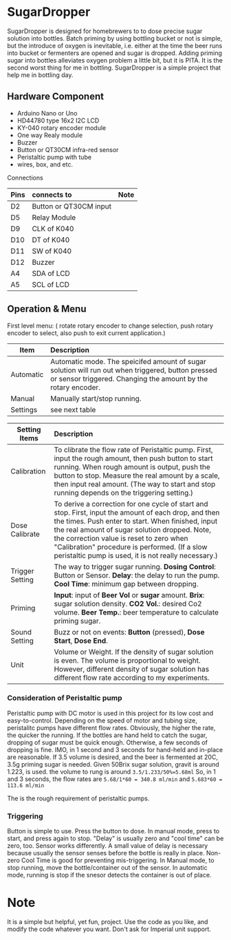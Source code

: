 # SugarDropper
SugarDropper is designed for homebrewers to to dose precise sugar solution into bottles.
Batch priming by using bottling bucket or not is simple, but the introduce of oxygen is inevitable, i.e. either at the time the beer runs into bucket or fermenters are opened and sugar is dropped. 
Adding priming sugar into bottles alleviates oxygen problem a little bit, but it is PITA. It is the second worst thing for me in bottling. SugarDropper is a simple project that help me in bottling day.

## Hardware Component
- Arduino Nano or Uno
- HD44780 type 16x2 I2C LCD
- KY-040 rotary encoder module
- One way Realy module
- Buzzer
- Button or QT30CM infra-red sensor
- Peristaltic pump with tube
- wires, box, and etc.

Connections

Pins    |  connects to | Note
--------|:-----|------------------------
D2   | Button or QT30CM input | 
D5   | Relay Module |
D9   | CLK of K040 |
D10  | DT of K040 |
D11  | SW of K040 |
D12  | Buzzer |
A4   | SDA of LCD |
A5   | SCL of LCD |


## Operation & Menu
First level menu: ( rotate rotary encoder to change selection, push rotary encoder to select, also push to exit current application.)

Item   | Description
----|:------------------
Automatic | Automatic mode. The speicifed amount of sugar solution will run out when triggered, button pressed or sensor triggered. Changing the amount by the rotary encoder.
Manual    | Manually start/stop running.
Settings  | see next table

Setting Items   | Description
----------|:------------------
Calibration | To clibrate the flow rate of Peristaltic pump. First, input the rough amount, then push button to start running. When rough amount is output, push the button to stop. Measure the real amount by a scale, then input real amount. (The way to start and stop running depends on the triggering setting.)
Dose Calibrate | To derive a correction for one cycle of start and stop. First, input the amount of each drop, and then the times. Push enter to start. When finished, input the real amount of sugar solution dropped. Note, the correction value is reset to zero when "Calibration" procedure is performed. (If a slow peristaltic pump is used, it is not really necessary.) 
Trigger Setting | The way to trigger sugar running. **Dosing Control**: Button or Sensor. **Delay**: the delay to run the pump. **Cool Time**: minimum gap between dropping. 
Priming   | **Input**: input of **Beer Vol** or **sugar** amount. **Brix**: sugar solution density. **CO2 Vol.**: desired Co2 volume. **Beer Temp.**: beer temperature to calculate priming sugar.
Sound Setting | Buzz or not on events: **Button** (pressed), **Dose Start**, **Dose End**.
Unit | Volume or Weight. If the density of sugar solution is even. The volume is proportional to weight. However, different density of sugar solution has different flow rate according to my experiments. 

### Consideration of Peristaltic pump

Peristaltic pump with DC motor is used in this project for its low cost and easy-to-control. Depending on the speed of motor and tubing size, peristalitc pumps have different flow rates. Obviously, the higher the rate, the quicker the running. If the bottles are hand held to catch the sugar, dropping of sugar must be quick enough. Otherwise, a few seconds of dropping is fine.
IMO, in 1 second and 3 seconds for hand-held and in-place are reasonable. If 3.5 volume is desired, and the beer is fermented at 20C, 3.5g priming sugar is needed. Given 50Brix sugar solution, gravit is around 1.223, is used. the volume to rung is around
` 3.5/1.233/50%=5.68ml `
So, in 1 and 3 seconds, the flow rates are
`5.68/1*60 = 340.8 ml/min`  and `5.683*60 = 113.6 ml/min`

The is the rough requirement of peristaltic pumps.

### Triggering
Button is simple to use. Press the button to dose. In manual mode, press to start, and press again to stop. "Delay" is usually zero and "cool time" can be zero, too.
Sensor works differently. A small value of delay is necessary because usually the sensor senses before the bottle is really in place. Non-zero Cool Time is good for preventing mis-triggering. In Manual mode, to stop running, move the bottle/container out of the sensor. In automatic mode, running is stop if the snesor detects the container is out of place. 

# Note
It is a simple but helpful, yet fun, project. Use the code as you like, and modify the code whatever you want.
Don't ask for Imperial unit support.